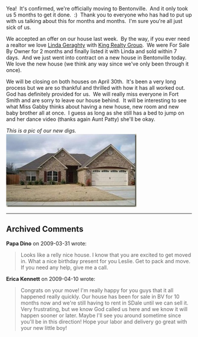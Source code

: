 <p>Yea!&nbsp; It's confirmed, we're officially moving to Bentonville.&nbsp; And it only took us 5 months to get it done.&nbsp; :)&nbsp; Thank you to everyone who has had to put up with us talking about this for months and months.&nbsp; I'm sure you're all just sick of us.&nbsp; </p> <p>We accepted an offer on our house last week.&nbsp; By the way, if you ever need a realtor we love <a href="http://www.kingrealtygroup.net/index.php?q=profile&amp;uid=17" target="_blank">Linda Geraghty</a> with <a href="http://www.kingrealtygroup.net/index.php?q=profile&amp;uid=17" target="_blank">King Realty Group</a>.&nbsp; We were For Sale By Owner for 2 months and finally listed it with Linda and sold within 7 days.&nbsp; And we just went into contract on a new house in Bentonville today.&nbsp; We love the new house (we think any way since we've only been through it once).&nbsp; </p> <p>We will be closing on both houses on April 30th.&nbsp; It's been a very long process but we are so thankful and thrilled with how it has all worked out.&nbsp; God has definitely provided for us.&nbsp; We will really miss everyone in Fort Smith and are sorry to leave our house behind.&nbsp; It will be interesting to see what Miss Gabby thinks about having a new house, new room and new baby brother all at once.&nbsp; I guess as long as she still has a bed to jump on and her dance video (thanks again Aunt Patty) she'll be okay.&nbsp; </p> <p><em>This is a pic of our new digs.&nbsp; </em><a href="/assets/images/2009-04-02-house_2.jpg"><img style="border-right: 0px; border-top: 0px; border-left: 0px; border-bottom: 0px" height="199" alt="house" src="/assets/images/2009-04-02-house_thumb.jpg" width="354" border="0"></a></p>

---

## Archived Comments

**Papa Dino** on 2009-03-31 wrote:

> Looks like a relly nice house. I know that you are excited to get moved in. What a nice birthday present for you Leslie. Get to pack and move. If you need any help, give me a call.

**Erica Kennett** on 2009-04-10 wrote:

> Congrats on your move! I'm really happy for you guys that it all happened really quickly. Our house has been for sale in BV for 10 months now and we're still having to rent in SDale until we can sell it. Very frustrating, but we know God called us here and we know it will happen sooner or later. Maybe I'll see you around sometime since you'll be in this direction! Hope your labor and delivery go great with your new little boy!
